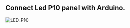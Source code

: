 ## Connect Led P10 panel with Arduino.
![LED_P10](https://uphinhnhanh.com/images/2017/09/12/MatrixCable.jpg)
